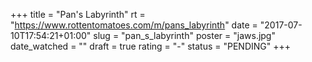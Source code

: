 +++
title = "Pan's Labyrinth"
rt = "https://www.rottentomatoes.com/m/pans_labyrinth"
date = "2017-07-10T17:54:21+01:00"
slug = "pan_s_labyrinth"
poster = "jaws.jpg"
date_watched = ""
draft = true
rating = "-"
status = "PENDING"
+++